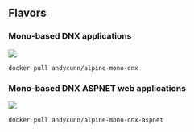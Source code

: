 ## Flavors

### Mono-based DNX applications

[![](https://badge.imagelayers.io/andycunn/alpine-mono-dnx:latest.svg)](https://imagelayers.io/?images=andycunn/alpine-mono-dnx:latest 'Get your own badge on imagelayers.io')

`docker pull andycunn/alpine-mono-dnx`

### Mono-based DNX ASPNET web applications

[![](https://badge.imagelayers.io/andycunn/alpine-mono-dnx-aspnet:latest.svg)](https://imagelayers.io/?images=andycunn/alpine-mono-dnx-aspnet:latest 'Get your own badge on imagelayers.io')

`docker pull andycunn/alpine-mono-dnx-aspnet`
